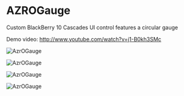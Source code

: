 AZROGauge
=========

Custom BlackBerry 10 Cascades UI control features a circular gauge

Demo video: http://www.youtube.com/watch?v=j1-B0kh3SMc

![AzrOGauge](http://i.imgur.com/y4S7H4L.png)

![AzrOGauge](http://i.imgur.com/N46JyxB.png)

![AzrOGauge](http://i.imgur.com/1XoFxvk.png)

![AzrOGauge](http://i.imgur.com/fvtmmn0.png)


